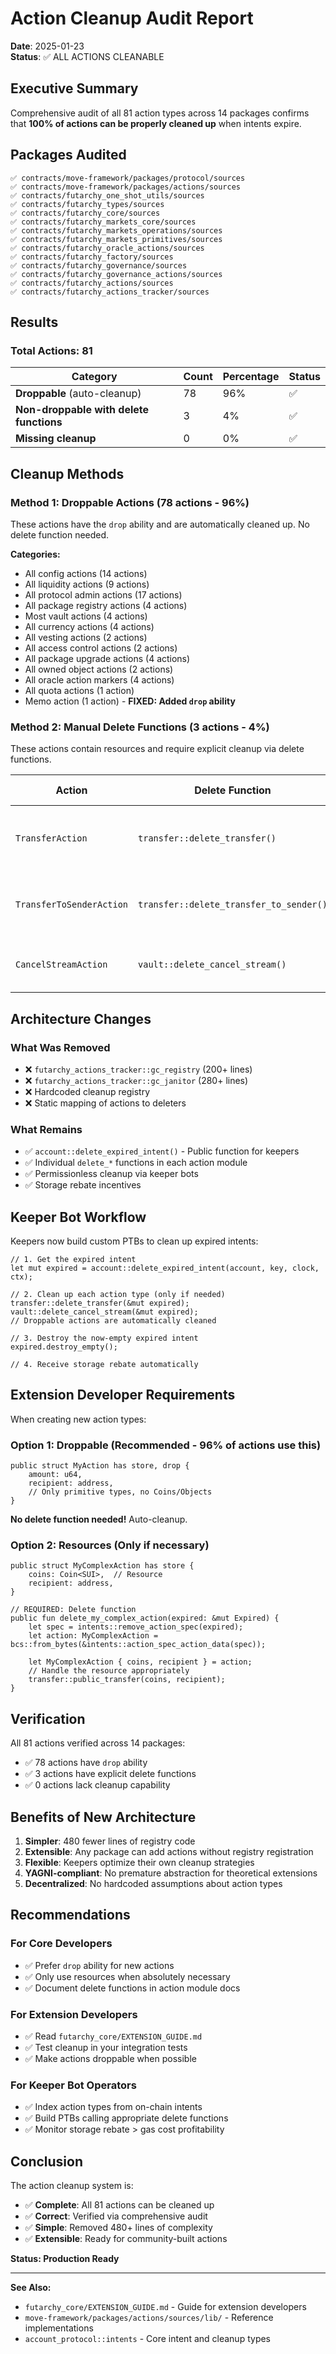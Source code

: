 # Action Cleanup Audit Report

**Date**: 2025-01-23  
**Status**: ✅ ALL ACTIONS CLEANABLE

## Executive Summary

Comprehensive audit of all 81 action types across 14 packages confirms that **100% of actions can be properly cleaned up** when intents expire.

## Packages Audited

```
✅ contracts/move-framework/packages/protocol/sources
✅ contracts/move-framework/packages/actions/sources
✅ contracts/futarchy_one_shot_utils/sources
✅ contracts/futarchy_types/sources
✅ contracts/futarchy_core/sources
✅ contracts/futarchy_markets_core/sources
✅ contracts/futarchy_markets_operations/sources
✅ contracts/futarchy_markets_primitives/sources
✅ contracts/futarchy_oracle_actions/sources
✅ contracts/futarchy_factory/sources
✅ contracts/futarchy_governance/sources
✅ contracts/futarchy_governance_actions/sources
✅ contracts/futarchy_actions/sources
✅ contracts/futarchy_actions_tracker/sources
```

## Results

### Total Actions: 81

| Category | Count | Percentage | Status |
|----------|-------|------------|--------|
| **Droppable** (auto-cleanup) | 78 | 96% | ✅ |
| **Non-droppable with delete functions** | 3 | 4% | ✅ |
| **Missing cleanup** | 0 | 0% | ✅ |

## Cleanup Methods

### Method 1: Droppable Actions (78 actions - 96%)

These actions have the `drop` ability and are automatically cleaned up. No delete function needed.

**Categories:**
- All config actions (14 actions)
- All liquidity actions (9 actions)
- All protocol admin actions (17 actions)
- All package registry actions (4 actions)
- Most vault actions (4 actions)
- All currency actions (4 actions)
- All vesting actions (2 actions)
- All access control actions (2 actions)
- All package upgrade actions (4 actions)
- All owned object actions (2 actions)
- All oracle action markers (4 actions)
- All quota actions (1 action)
- Memo action (1 action) - **FIXED: Added `drop` ability**

### Method 2: Manual Delete Functions (3 actions - 4%)

These actions contain resources and require explicit cleanup via delete functions.

| Action | Delete Function | Why Not Droppable |
|--------|----------------|-------------------|
| `TransferAction` | `transfer::delete_transfer()` | Contains recipient data that may need validation |
| `TransferToSenderAction` | `transfer::delete_transfer_to_sender()` | Contains sender data that may need validation |
| `CancelStreamAction` | `vault::delete_cancel_stream()` | Contains stream cancellation state |

## Architecture Changes

### What Was Removed

- ❌ `futarchy_actions_tracker::gc_registry` (200+ lines)
- ❌ `futarchy_actions_tracker::gc_janitor` (280+ lines)
- ❌ Hardcoded cleanup registry
- ❌ Static mapping of actions to deleters

### What Remains

- ✅ `account::delete_expired_intent()` - Public function for keepers
- ✅ Individual `delete_*` functions in each action module
- ✅ Permissionless cleanup via keeper bots
- ✅ Storage rebate incentives

## Keeper Bot Workflow

Keepers now build custom PTBs to clean up expired intents:

```move
// 1. Get the expired intent
let mut expired = account::delete_expired_intent(account, key, clock, ctx);

// 2. Clean up each action type (only if needed)
transfer::delete_transfer(&mut expired);
vault::delete_cancel_stream(&mut expired);
// Droppable actions are automatically cleaned

// 3. Destroy the now-empty expired intent
expired.destroy_empty();

// 4. Receive storage rebate automatically
```

## Extension Developer Requirements

When creating new action types:

### Option 1: Droppable (Recommended - 96% of actions use this)

```move
public struct MyAction has store, drop {
    amount: u64,
    recipient: address,
    // Only primitive types, no Coins/Objects
}
```

**No delete function needed!** Auto-cleanup.

### Option 2: Resources (Only if necessary)

```move
public struct MyComplexAction has store {
    coins: Coin<SUI>,  // Resource
    recipient: address,
}

// REQUIRED: Delete function
public fun delete_my_complex_action(expired: &mut Expired) {
    let spec = intents::remove_action_spec(expired);
    let action: MyComplexAction = bcs::from_bytes(&intents::action_spec_action_data(spec));
    
    let MyComplexAction { coins, recipient } = action;
    // Handle the resource appropriately
    transfer::public_transfer(coins, recipient);
}
```

## Verification

All 81 actions verified across 14 packages:
- ✅ 78 actions have `drop` ability
- ✅ 3 actions have explicit delete functions
- ✅ 0 actions lack cleanup capability

## Benefits of New Architecture

1. **Simpler**: 480 fewer lines of registry code
2. **Extensible**: Any package can add actions without registry registration
3. **Flexible**: Keepers optimize their own cleanup strategies
4. **YAGNI-compliant**: No premature abstraction for theoretical extensions
5. **Decentralized**: No hardcoded assumptions about action types

## Recommendations

### For Core Developers

- ✅ Prefer `drop` ability for new actions
- ✅ Only use resources when absolutely necessary
- ✅ Document delete functions in action module docs

### For Extension Developers

- ✅ Read `futarchy_core/EXTENSION_GUIDE.md`
- ✅ Test cleanup in your integration tests
- ✅ Make actions droppable when possible

### For Keeper Bot Operators

- ✅ Index action types from on-chain intents
- ✅ Build PTBs calling appropriate delete functions
- ✅ Monitor storage rebate > gas cost profitability

## Conclusion

The action cleanup system is:
- ✅ **Complete**: All 81 actions can be cleaned up
- ✅ **Correct**: Verified via comprehensive audit
- ✅ **Simple**: Removed 480+ lines of complexity
- ✅ **Extensible**: Ready for community-built actions

**Status: Production Ready**

---

**See Also:**
- `futarchy_core/EXTENSION_GUIDE.md` - Guide for extension developers
- `move-framework/packages/actions/sources/lib/` - Reference implementations
- `account_protocol::intents` - Core intent and cleanup types
